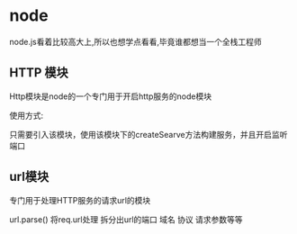 # node

node.js看着比较高大上,所以也想学点看看,毕竟谁都想当一个全栈工程师

## HTTP 模块

Http模块是node的一个专门用于开启http服务的node模块

使用方式:

只需要引入该模块，使用该模块下的createSearve方法构建服务，并且开启监听端口

## url模块

专门用于处理HTTP服务的请求url的模块

url.parse() 将req.url处理 拆分出url的端口 域名 协议 请求参数等等

